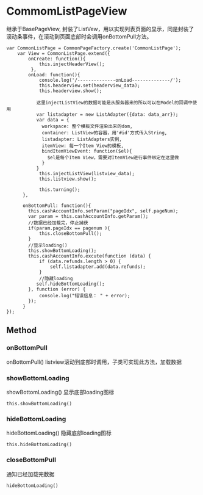 # CommomListPageView

继承于BasePageView, 封装了ListVew，用以实现列表页面的显示，同是封装了滚动条事件，在滚动到页面底部时会调用onBottomPull方法。

    var CommonListPage = CommonPageFactory.create('CommonListPage');
        var View = CommonListPage.extend({
            onCreate: function(){
                this.injectHeaderView();
             },
            onLoad: function(){
                console.log('/--------------onLoad--------------/');
                this.headerview.set(headerview_data);
                this.headerview.show();

               这里injectListView的数据可能是从服务器来的所以可以在Model的回调中使用
               var listadapter = new ListAdapter({data: data_arr});
               var data = {
                 workspace: 整个模板文件渲染出来的dom,
                 container: ListView的容器，用'#id'方式传入String,
                 listadapter: ListAdapters实例,
                 itemView: 每一个Item View的模板,
                 bindItemViewEvent: function($el){
                   $el是每个Item View，需要对ItemView进行事件绑定在这里做
                 }
               }
                this.injectListView(listview_data);
                this.listview.show();

                this.turning();
          },

          onBottomPull: function(){
            this.cashAccountInfo.setParam("pageIdx", self.pageNum);
            var param = this.cashAccountInfo.getParam();
            //数据已经加载完，停止捕获
            if(param.pageIdx == pagenum ){
                this.closeBottomPull();
            }
            //显示loading()
            this.showBottomLoading();
            this.cashAccountInfo.excute(function (data) {
                if (data.refunds.length > 0) {
                    self.listadapter.add(data.refunds);
                }
                //隐藏loading
               self.hideBottomLoading();
            }, function (error) {
                console.log("错误信息： " + error);
            });
          }
    });

## Method

### onBottomPull
onBottomPull()
listview滚动到底部时调用，子类可实现此方法，加载数据

###  showBottomLoading
showBottomLoading()
 显示底部loading图标

    this.showBottomLoading()
### hideBottomLoading
hideBottomLoading()
隐藏底部loading图标

    this.hideBottomLoading()
### closeBottomPull
通知已经加载完数据

    hideBottomLoading()
